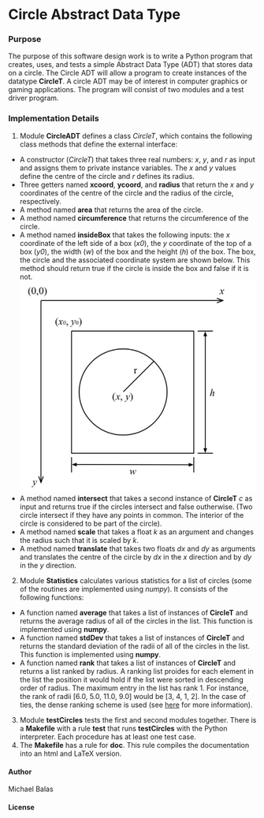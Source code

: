 # Circle Abstract Data Type
### Purpose
The purpose of this software design work is to write a Python program that creates, uses, and tests a simple Abstract Data Type (ADT) that stores data on a circle. The Circle ADT will allow a program to create instances of the datatype **CircleT**. A circle ADT may be of interest in computer graphics or gaming applications. The program will consist of two modules and a test driver program. 
### Implementation Details
1. Module **CircleADT** defines a class *CircleT*, which contains the following class methods that define the external interface: 
* A constructor (*CircleT*) that takes three real numbers: *x*, *y*, and *r* as input and assigns them to private instance variables. The *x* and *y* values define the centre of the circle and *r* defines its radius.
* Three getters named **xcoord**, **ycoord**, and **radius** that return the *x* and *y* coordinates of the centre of the circle and the radius of the circle, respectively.
* A method named **area** that returns the area of the circle.
* A method named **circumference** that returns the circumference of the circle.
* A method named **insideBox** that takes the following inputs: the *x* coordinate of the left side of a box (*x0*), the *y* coordinate of the top of a box (*y0*), the width (*w*) of the box and the height (*h*) of the box. The box, the circle and the associated coordinate system are shown below. This method should return true if the circle is inside the box and false if it is not.
![circleBoxIntersect Figure](circleBoxIntersect.png?raw=true)
* A method named **intersect** that takes a second instance of **CircleT** *c* as input and returns true if the circles intersect and false outherwise. (Two circle intersect if they have any points in common. The interior of the circle is considered to be part of the circle). 
* A method named **scale** that takes a float *k* as an argument and changes the radius such that it is scaled by *k*.
* A method named **translate** that takes two floats *dx* and *dy* as arguments and translates the centre of the circle by *dx* in the *x* direction and by *dy* in the *y* direction.
2. Module **Statistics** calculates various statistics for a list of circles (some of the routines are implemented using *numpy*). It consists of the following functions:
* A function named **average** that takes a list of instances of **CircleT** and returns the average radius of all of the circles in the list. This function is implemented using **numpy**.
* A function named **stdDev** that takes a list of instances of **CircleT** and returns the standard deviation of the radii of all of the circles in the list. This function is implemented using **numpy**.
* A function named **rank** that takes a list of instances of **CircleT** and returns a list ranked by radius. A ranking list proides for each element in the list the position it would hold if the list were sorted in descending order of radius. The maximum entry in the list has rank 1. For instance, the rank of radii [6.0, 5.0, 11.0, 9.0] would be [3, 4, 1, 2]. In the case of ties, the dense ranking scheme is used (see [here](https://en.wikipedia.org/wiki/Ranking) for more information).
3. Module **testCircles** tests the first and second modules together. There is a **Makefile** with a rule **test** that runs **testCircles** with the Python interpreter. Each procedure has at least one test case. 
4. The **Makefile** has a rule for **doc**. This rule compiles the documentation into an html and LaTeX version. 
#### Author
Michael Balas

#### License

